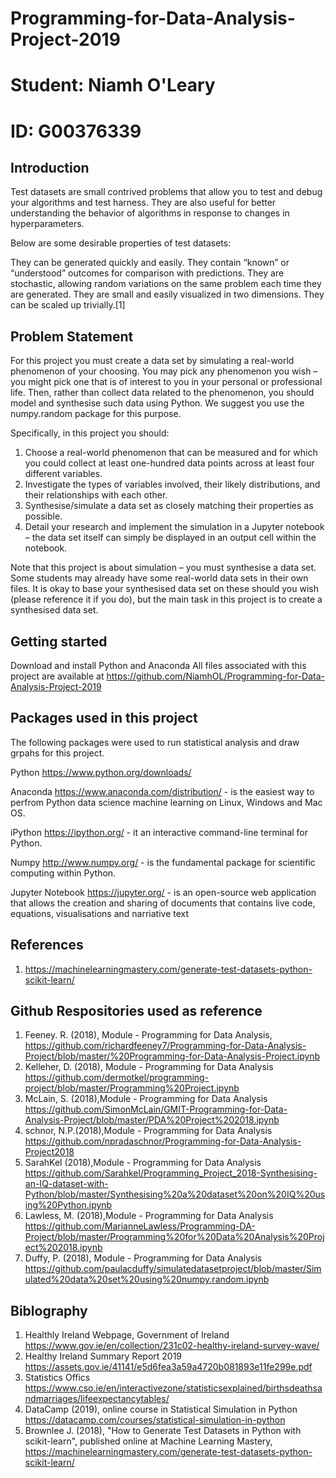 # Programming-for-Data-Analysis-Project-2019 #
# Student: Niamh O'Leary #
# ID: G00376339 #

## Introduction ##

Test datasets are small contrived problems that allow you to test and debug your algorithms and test harness. They are also useful for better understanding the behavior of algorithms in response to changes in hyperparameters.

Below are some desirable properties of test datasets:

They can be generated quickly and easily.
They contain “known” or “understood” outcomes for comparison with predictions.
They are stochastic, allowing random variations on the same problem each time they are generated.
They are small and easily visualized in two dimensions.
They can be scaled up trivially.[1]

## Problem Statement ##

For this project you must create a data set by simulating a real-world phenomenon of
your choosing. You may pick any phenomenon you wish – you might pick one that is
of interest to you in your personal or professional life. Then, rather than collect data
related to the phenomenon, you should model and synthesise such data using Python.
We suggest you use the numpy.random package for this purpose.

Specifically, in this project you should:
1. Choose a real-world phenomenon that can be measured and for which you could
   collect at least one-hundred data points across at least four different variables.
2. Investigate the types of variables involved, their likely distributions, and their
   relationships with each other.
3. Synthesise/simulate a data set as closely matching their properties as possible.
4. Detail your research and implement the simulation in a Jupyter notebook – the
   data set itself can simply be displayed in an output cell within the notebook.
    
Note that this project is about simulation – you must synthesise a data set. Some
students may already have some real-world data sets in their own files. It is okay to
base your synthesised data set on these should you wish (please reference it if you do),
but the main task in this project is to create a synthesised data set.

## Getting started ##

Download and install Python and Anaconda 
All files associated with this project are available at https://github.com/NiamhOL/Programming-for-Data-Analysis-Project-2019

## Packages used in this project ##

The following packages were used to run statistical analysis and draw grpahs for this project.

Python https://www.python.org/downloads/

Anaconda https://www.anaconda.com/distribution/ - is the easiest way to perfrom Python data science machine learning on Linux, Windows and Mac OS.

iPython https://ipython.org/ - it an interactive command-line terminal for Python.

Numpy http://www.numpy.org/ - is the fundamental package for scientific computing within Python.

Jupyter Notebook https://jupyter.org/ - is an open-source web application that allows the creation and sharing of documents that contains live code, equations, visualisations and narriative text

## References ##
1. https://machinelearningmastery.com/generate-test-datasets-python-scikit-learn/

## Github Respositories used as reference ## 
1. Feeney. R. (2018), Module - Programming for Data Analysis, https://github.com/richardfeeney7/Programming-for-Data-Analysis-Project/blob/master/%20Programming-for-Data-Analysis-Project.ipynb
2. Kelleher, D. (2018), Module - Programming for Data Analysis https://github.com/dermotkel/programming-project/blob/master/Programming%20Project.ipynb
3. McLain, S. (2018),Module - Programming for Data Analysis https://github.com/SimonMcLain/GMIT-Programming-for-Data-Analysis-Project/blob/master/PDA%20Project%202018.ipynb
4. schnor, N.P.(2018),Module - Programming for Data Analysis  https://github.com/npradaschnor/Programming-for-Data-Analysis-Project2018
5. SarahKel (2018),Module - Programming for Data Analysis https://github.com/Sarahkel/Programming_Project_2018-Synthesising-an-IQ-dataset-with-Python/blob/master/Synthesising%20a%20dataset%20on%20IQ%20using%20Python.ipynb
6. Lawless, M. (2018),Module - Programming for Data Analysis   https://github.com/MarianneLawless/Programming-DA-Project/blob/master/Programming%20for%20Data%20Analysis%20Project%202018.ipynb
7. Duffy, P. (2018), Module - Programming for Data Analysis   https://github.com/paulacduffy/simulatedatasetproject/blob/master/Simulated%20data%20set%20using%20numpy.random.ipynb

## Biblography ##
1. Healthly Ireland Webpage, Government of Ireland https://www.gov.ie/en/collection/231c02-healthy-ireland-survey-wave/
2. Healthy Ireland Summary Report 2019 https://assets.gov.ie/41141/e5d6fea3a59a4720b081893e11fe299e.pdf
3. Statistics Offics https://www.cso.ie/en/interactivezone/statisticsexplained/birthsdeathsandmarriages/lifeexpectancytables/
4. DataCamp (2019), online course in Statistical Simulation in Python   https://datacamp.com/courses/statistical-simulation-in-python
5. Brownlee J. (2018), "How to Generate Test Datasets in Python with scikit-learn", published online at Machine Learning Mastery,  https://machinelearningmastery.com/generate-test-datasets-python-scikit-learn/


